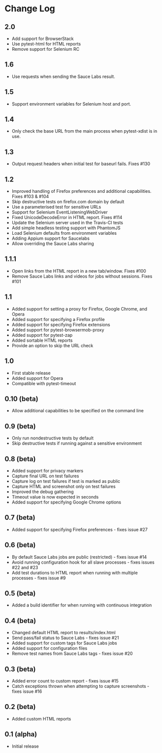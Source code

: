 Change Log
==========

2.0
---
* Add support for BrowserStack
* Use pytest-html for HTML reports
* Remove support for Selenium RC

1.6
---
* Use requests when sending the Sauce Labs result.

1.5
---
* Support environment variables for Selenium host and port.

1.4
---
* Only check the base URL from the main process when pytest-xdist is in use.

1.3
---
* Output request headers when initial test for baseurl fails. Fixes #130

1.2
-----
* Improved handling of Firefox preferences and additional capabilities. Fixes #103 & #104
* Skip destructive tests on firefox.com domain by default
* Use a parameterised test for sensitive URLs
* Support for Selenium EventListeningWebDriver
* Fixed UnicodeDecodeError in HTML report. Fixes #114
* Update the Selenium server used in the Travis-CI tests
* Add simple headless testing support with PhantomJS
* Load Selenium defaults from environment variables
* Adding Appium support for Saucelabs
* Allow overriding the Sauce Labs sharing

1.1.1
-----
* Open links from the HTML report in a new tab/window. Fixes #100
* Remove Sauce Labs links and videos for jobs without sessions. Fixes #101

1.1
---

* Added support for setting a proxy for Firefox, Google Chrome, and Opera
* Added support for specifying a Firefox profile
* Added support for specifying Firefox extensions
* Added support for pytest-browsermob-proxy
* Added support for pytest-zap
* Added sortable HTML reports
* Provide an option to skip the URL check

1.0
---

* First stable release
* Added support for Opera
* Compatible with pytest-timeout

0.10 (beta)
-----------

* Allow additional capabilities to be specified on the command line

0.9 (beta)
----------

* Only run nondestructive tests by default
* Skip destructive tests if running against a sensitive environment

0.8 (beta)
----------

 * Added support for privacy markers
 * Capture final URL on test failures
 * Capture log on test failures if test is marked as public
 * Capture HTML and screenshot only on test failures
 * Improved the debug gathering
 * Timeout value is now expected in seconds
 * Added support for specifying Google Chrome options

0.7 (beta)
----------

 * Added support for specifying Firefox preferences - fixes issue #27

0.6 (beta)
----------

 * By default Sauce Labs jobs are public (restricted) - fixes issue #14
 * Avoid running configuration hook for all slave processes - fixes issues #22 and #23
 * Add test durations to HTML report when running with multiple processes - fixes issue #9

0.5 (beta)
----------

 * Added a build identifier for when running with continuous integration

0.4 (beta)
----------

 * Changed default HTML report to results/index.html
 * Send pass/fail status to Sauce Labs - fixes issue #21
 * Added support for custom tags for Sauce Labs jobs
 * Added support for configuration files
 * Remove test names from Sauce Labs tags - fixes issue #20

0.3 (beta)
----------

 * Added error count to custom report - fixes issue #15
 * Catch exceptions thrown when attempting to capture screenshots - fixes issue #16

0.2 (beta)
----------

 * Added custom HTML reports

0.1 (alpha)
-----------

 * Initial release